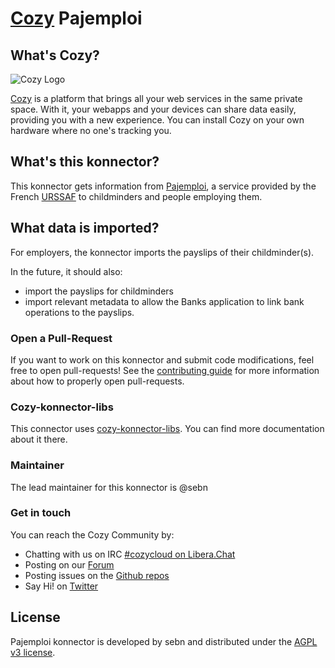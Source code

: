 [Cozy][cozy] Pajemploi
======================

What's Cozy?
------------

![Cozy Logo](https://cdn.rawgit.com/cozy/cozy-guidelines/master/templates/cozy_logo_small.svg)

[Cozy] is a platform that brings all your web services in the same private space. With it, your webapps and your devices can share data easily, providing you with a new experience. You can install Cozy on your own hardware where no one's tracking you.

What's this konnector?
----------------------

This konnector gets information from [Pajemploi][pajemploi], a service provided
by the French [URSSAF][urssaf] to childminders and people employing them.

What data is imported?
----------------------

For employers, the konnector imports the payslips of their childminder(s).

In the future, it should also:
- import the payslips for childminders
- import relevant metadata to allow the Banks application to link bank
  operations to the payslips.

### Open a Pull-Request

If you want to work on this konnector and submit code modifications, feel free to open pull-requests! See the [contributing guide][contribute] for more information about how to properly open pull-requests.

### Cozy-konnector-libs

This connector uses [cozy-konnector-libs](https://github.com/cozy/cozy-konnector-libs). You can find more documentation about it there.

### Maintainer

The lead maintainer for this konnector is @sebn


### Get in touch

You can reach the Cozy Community by:

- Chatting with us on IRC [#cozycloud on Libera.Chat][libera]
- Posting on our [Forum]
- Posting issues on the [Github repos][github]
- Say Hi! on [Twitter]


License
-------

Pajemploi konnector is developed by sebn and distributed under the [AGPL v3 license][agpl-3.0].

[cozy]: https://cozy.io "Cozy Cloud"
[pajemploi]: http://www.pajemploi.urssaf.fr
[urssaf]: https://en.wikipedia.org/wiki/URSSAF
[agpl-3.0]: https://www.gnu.org/licenses/agpl-3.0.html
[libera]: https://web.libera.chat/#cozycloud
[forum]: https://forum.cozy.io/
[github]: https://github.com/cozy/
[nodejs]: https://nodejs.org/
[standard]: https://standardjs.com
[twitter]: https://twitter.com/mycozycloud
[webpack]: https://webpack.js.org
[yarn]: https://yarnpkg.com
[travis]: https://travis-ci.org
[contribute]: CONTRIBUTING.md
